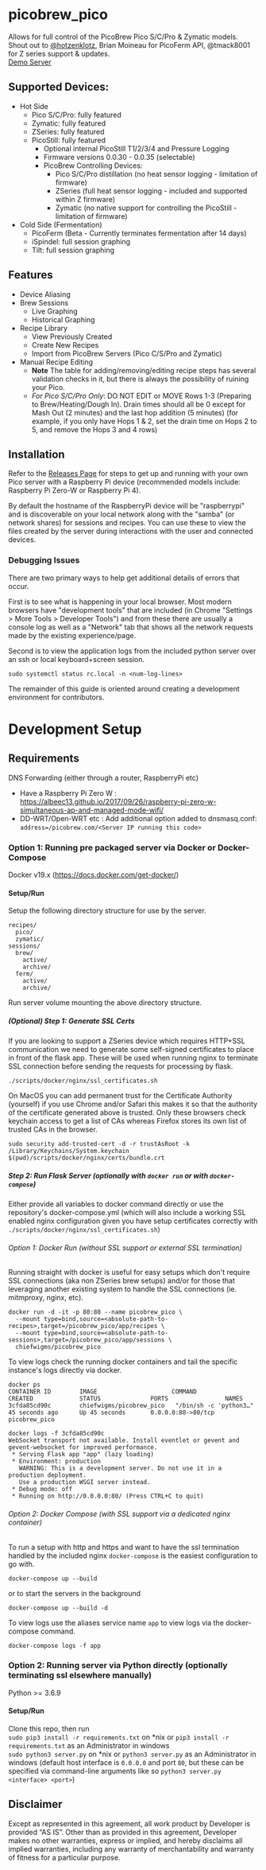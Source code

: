 # picobrew_pico
Allows for full control of the PicoBrew Pico S/C/Pro & Zymatic models.  Shout out to [@hotzenklotz](https://github.com/hotzenklotz/picobrew-server), Brian Moineau for PicoFerm API, @tmack8001 for Z series support & updates.  
[Demo Server](http://ec2-3-136-112-93.us-east-2.compute.amazonaws.com/)

## Supported Devices:
* Hot Side
  * Pico S/C/Pro: fully featured
  * Zymatic: fully featured
  * ZSeries: fully featured
  * PicoStill: fully featured
    * Optional internal PicoStill T1/2/3/4 and Pressure Logging 
    * Firmware versions 0.0.30 - 0.0.35 (selectable)
    * PicoBrew Controlling Devices:
      * Pico S/C/Pro distillation (no heat sensor logging - limitation of firmware)
      * ZSeries (full heat sensor logging - included and supported within Z firmware)
      * Zymatic (no native support for controlling the PicoStill - limitation of firmware)
* Cold Side (Fermentation)
  * PicoFerm (Beta - Currently terminates fermentation after 14 days)
  * iSpindel: full session graphing
  * Tilt: full session graphing

## Features
* Device Aliasing
* Brew Sessions
  * Live Graphing
  * Historical Graphing
* Recipe Library
  * View Previously Created
  * Create New Recipes
  * Import from PicoBrew Servers (Pico C/S/Pro and Zymatic)
* Manual Recipe Editing
  * **Note** The table for adding/removing/editing recipe steps has several validation checks in it, but there is always the possibility of ruining your Pico.  
  * *For Pico S/C/Pro Only*: DO NOT EDIT or MOVE Rows 1-3 (Preparing to Brew/Heating/Dough In).  Drain times should all be 0 except for Mash Out (2 minutes) and the last hop addition (5 minutes) (for example, if you only have Hops 1 & 2, set the drain time on Hops 2 to 5, and remove the Hops 3 and 4 rows)

## Installation

Refer to the [Releases Page](https://github.com/chiefwigms/picobrew_pico/releases) for steps to get up and running with your own Pico server with a Raspberry Pi device (recommended models include: Raspberry Pi Zero-W or Raspberry Pi 4).

By default the hostname of the RaspberryPi device will be "raspberrypi" and is discoverable on your local network along with the "samba" (or network shares) for sessions and recipes. You can use these to view the files created by the server during interactions with the user and connected devices.

### Debugging Issues

There are two primary ways to help get additional details of errors that occur.

First is to see what is happening in your local browser. Most modern browsers have "development tools" that are included (in Chrome "Settings > More Tools > Developer Tools") and from these there are usually a console log as well as a "Network" tab that shows all the network requests made by the existing experience/page.

Second is to view the application logs from the included python server over an ssh or local keyboard+screen session.

```
sudo systemctl status rc.local -n <num-log-lines>
```

The remainder of this guide is oriented around creating a development environment for contributors.

# Development Setup

## Requirements

DNS Forwarding (either through a router, RaspberryPi etc)  
  - Have a Raspberry Pi Zero W : https://albeec13.github.io/2017/09/26/raspberry-pi-zero-w-simultaneous-ap-and-managed-mode-wifi/
  - DD-WRT/Open-WRT etc : Add additional option added to dnsmasq.conf: `address=/picobrew.com/<Server IP running this code>`

### Option 1: Running pre packaged server via Docker or Docker-Compose
Docker v19.x (https://docs.docker.com/get-docker/)

#### Setup/Run

Setup the following directory structure for use by the server.
```
recipes/
  pico/
  zymatic/
sessions/
  brew/
    active/
    archive/
  ferm/
    active/
    archive/
```

Run server volume mounting the above directory structure.

##### (Optional) Step 1: Generate SSL Certs

If you are looking to support a ZSeries device which requires HTTP+SSL communication we need to generate some self-signed certificates to place in front of the flask app. These will be used when running nginx to terminate SSL connection before sending the requests for processing by flask.

```
./scripts/docker/nginx/ssl_certificates.sh
```

On MacOS you can add permanent trust for the Certificate Authority (yourself) if you use Chrome and/or Safari this makes it so that the authority of the certificate generated above is trusted. Only these browsers check keychain access to get a list of CAs whereas Firefox stores its own list of trusted CAs in the browser.

```
sudo security add-trusted-cert -d -r trustAsRoot -k /Library/Keychains/System.keychain $(pwd)/scripts/docker/nginx/certs/bundle.crt
```

##### Step 2: Run Flask Server (optionally with `docker run` or with `docker-compose`)

Either provide all variables to docker command directly or use the repository's docker-compose.yml (which will also include a working SSL enabled nginx configuration given you have setup certificates correctly with `./scripts/docker/nginx/ssl_certificates.sh`)

###### Option 1: Docker Run (without SSL support or external SSL termination)

Running straight with docker is useful for easy setups which don't require SSL connections (aka non ZSeries brew setups) and/or for those that leveraging another existing system to handle the SSL connections (ie. mitmproxy, nginx, etc).

```
docker run -d -it -p 80:80 --name picobrew_pico \
  --mount type=bind,source=<absolute-path-to-recipes>,target=/picobrew_pico/app/recipes \
  --mount type=bind,source=<absolute-path-to-sessions>,target=/picobrew_pico/app/sessions \
  chiefwigms/picobrew_pico
```

To view logs check the running docker containers and tail the specific instance's logs directly via docker.

```
docker ps
CONTAINER ID        IMAGE                     COMMAND                  CREATED             STATUS              PORTS                NAMES
3cfda85cd90c        chiefwigms/picobrew_pico   "/bin/sh -c 'python3…"   45 seconds ago      Up 45 seconds       0.0.0.0:80->80/tcp   picobrew_pico
```

```
docker logs -f 3cfda85cd90c
WebSocket transport not available. Install eventlet or gevent and gevent-websocket for improved performance.
 * Serving Flask app "app" (lazy loading)
 * Environment: production
   WARNING: This is a development server. Do not use it in a production deployment.
   Use a production WSGI server instead.
 * Debug mode: off
 * Running on http://0.0.0.0:80/ (Press CTRL+C to quit)
```

###### Option 2: Docker Compose (with SSL support via a dedicated nginx container)

To run a setup with http and https and want to have the ssl termination handled by the included nginx `docker-compose` is the easiest configuration to go with.

```
docker-compose up --build
```

or to start the servers in the background

```
docker-compose up --build -d
```

To view logs use the aliases service name `app` to view logs via the docker-compose command.

```
docker-compose logs -f app
```

### Option 2: Running server via Python directly (optionally terminating ssl elsewhere manually)
Python >= 3.6.9  

#### Setup/Run
Clone this repo, then run  
`sudo pip3 install -r requirements.txt` on *nix or `pip3 install -r requirements.txt` as an Administrator in windows  
`sudo python3 server.py` on *nix or `python3 server.py` as an Administrator in windows (default host interface is `0.0.0.0` and port `80`, but these can be specified via command-line arguments like so `python3 server.py <interface> <port>`)

## Disclaimer
Except as represented in this agreement, all work product by Developer is provided ​“AS IS”. Other than as provided in this agreement, Developer makes no other warranties, express or implied, and hereby disclaims all implied warranties, including any warranty of merchantability and warranty of fitness for a particular purpose.
